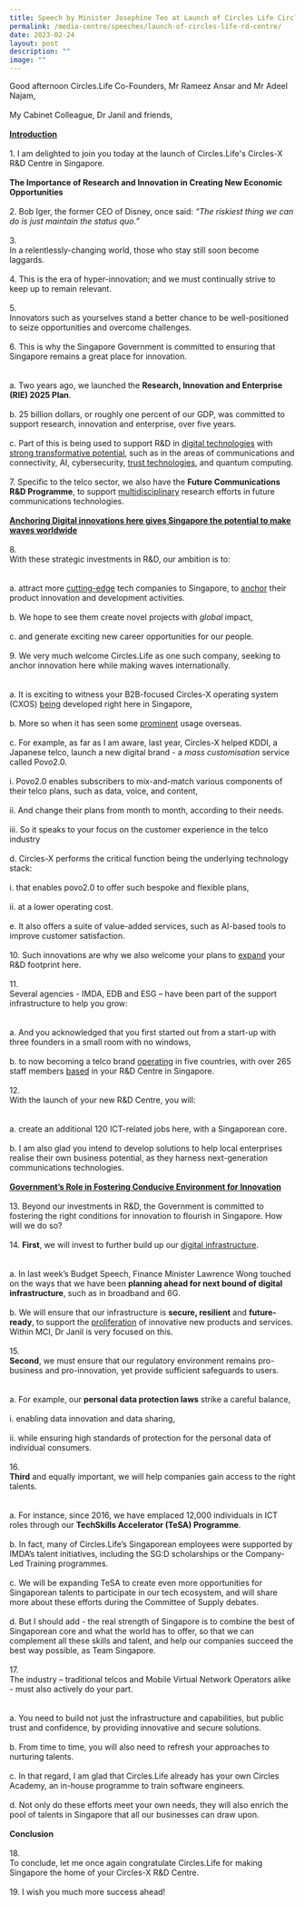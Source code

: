 ```yaml
---
title: Speech by Minister Josephine Teo at Launch of Circles Life Circles X R&D Centre
permalink: /media-centre/speeches/launch-of-circles-life-rd-centre/
date: 2023-02-24
layout: post
description: ""
image: ""
---
```

Good afternoon Circles.Life Co-Founders, Mr Rameez Ansar and Mr Adeel Najam,<br>
<br>
My Cabinet Colleague, Dr Janil and friends,&nbsp;&nbsp;<br>
<br>
<strong><span style="text-decoration: underline;">Introduction</span></strong><br>
<br>
1.<span style="white-space: pre;">		</span>I am delighted to join you today at the launch of Circles.Life's Circles-X R&amp;D Centre in Singapore.<br>
<br>
<strong>The Importance of Research and Innovation in Creating New Economic Opportunities</strong><br>
<br>
2.<span style="white-space: pre;">		</span>Bob Iger, the former CEO of Disney, once said: <em>“The riskiest thing we can do is just maintain the status quo.”</em><br>
<br>
3.<span style="white-space: pre;">		</span>In a relentlessly-changing world, those who stay still soon become laggards.<br>
<br>
4.<span style="white-space: pre;">		</span>This is the era of hyper-innovation; and we must continually strive to keep up to remain relevant.<br>
<br>
5.<span style="white-space: pre;">		</span>Innovators such as yourselves stand a better chance to be well-positioned to seize opportunities and overcome challenges.<br>
<br>
6.<span style="white-space: pre;">		</span>This is why the Singapore Government is committed to ensuring that Singapore remains a great place for innovation.<br>
<br>
<span style="white-space: pre;">		</span>a.<span style="white-space: pre;">	</span>Two years ago, we launched the <strong>Research, Innovation and Enterprise (RIE) 2025 Plan</strong>.<br>
<span style="white-space: pre;">		</span>b.<span style="white-space: pre;">	</span>25 billion dollars, or roughly one percent of our GDP, was committed to support research, innovation and enterprise, over five years.&nbsp;<br>
<span style="white-space: pre;">		</span>c.<span style="white-space: pre;">	</span>Part of this is being used to support R&amp;D in <span style="text-decoration: underline;">digital technologies</span> with <span style="text-decoration: underline;">strong transformative potential</span>, such as in the areas of communications and connectivity, AI, cybersecurity,&nbsp;<span style="text-decoration: underline;">trust technologies</span>, and quantum computing.<br>
<br>
7.<span style="white-space: pre;">		</span>Specific to the telco sector, we also have the <strong>Future Communications R&amp;D Programme</strong>, to support <span style="text-decoration: underline;">multidisciplinary</span> research efforts in future communications technologies.<br>
<br>
<strong><span style="text-decoration: underline;">Anchoring Digital innovations here gives Singapore the potential to make waves worldwide</span></strong><br>
<br>
8.<span style="white-space: pre;">		</span>With these strategic investments in R&amp;D, our ambition is to:<br>
<br>
<span style="white-space: pre;">		</span>a.<span style="white-space: pre;">	</span>attract more <span style="text-decoration: underline;">cutting-edge</span> tech companies to Singapore, to <span style="text-decoration: underline;">anchor</span> their product innovation and development activities.<br>
<span style="white-space: pre;">		</span>b.<span style="white-space: pre;">	</span>We hope to see them create novel projects with <em>global</em> impact,<br>
<span style="white-space: pre;">		</span>c.<span style="white-space: pre;">	</span>and generate exciting new career opportunities for our people.<br>
<br>
9.<span style="white-space: pre;">		</span>We very much welcome Circles.Life as one such company, seeking to anchor innovation here while making waves internationally.<br>
<br>
<span style="white-space: pre;">		</span>a.<span style="white-space: pre;">	</span>It is exciting to witness your B2B-focused Circles-X operating system (CXOS) <span style="text-decoration: underline;">being</span> developed right here in Singapore,<br>
<span style="white-space: pre;">		</span>b.<span style="white-space: pre;">	</span>More so when it has seen some <span style="text-decoration: underline;">prominent</span> usage overseas.<br>
<span style="white-space: pre;">		</span>c.<span style="white-space: pre;">	</span>For example, as far as I am aware, last year, Circles-X helped KDDI, a Japanese telco, launch a new digital brand - a <em>mass customisation</em> service called Povo2.0.<br>
<span style="white-space: pre;">			</span>i.<span style="white-space: pre;">	</span>Povo2.0 enables subscribers to mix-and-match various components of their telco plans, such as data, voice, and content,<br>
<span style="white-space: pre;">			</span>ii.<span style="white-space: pre;">	</span>And change their plans from month to month, according to their needs.<br>
<span style="white-space: pre;">			</span>iii.<span style="white-space: pre;">	</span>So it speaks to your focus on the customer experience in the telco industry<br>
<span style="white-space: pre;">		</span>d.<span style="white-space: pre;">	</span>Circles-X performs the critical function being the underlying technology stack:<br>
<span style="white-space: pre;">			</span>i.<span style="white-space: pre;">	</span>that enables povo2.0 to offer such bespoke and flexible plans,<br>
<span style="white-space: pre;">			</span>ii.<span style="white-space: pre;">	</span>at a lower operating cost.<br>
<span style="white-space: pre;">		</span>e.<span style="white-space: pre;">	</span>It also offers a suite of value-added services, such as AI-based tools to improve customer satisfaction.<br>
<br>
10.<span style="white-space: pre;">		</span>Such innovations are why we also welcome your plans to <span style="text-decoration: underline;">expand</span> your R&amp;D footprint here.<br>
<br>
11.<span style="white-space: pre;">		</span>Several agencies - IMDA, EDB and ESG – have been part of the support infrastructure to help you grow:<br>
<br>
<span style="white-space: pre;">		</span>a.<span style="white-space: pre;">	</span>And you acknowledged that you first started out from a start-up with three founders in a small room with no windows,<br>
<span style="white-space: pre;">		</span>b.<span style="white-space: pre;">	</span>to now becoming a telco brand <span style="text-decoration: underline;">operating</span> in five countries, with over 265 staff members <span style="text-decoration: underline;">based</span> in your R&amp;D Centre in Singapore.<br>
&nbsp;&nbsp;<br>
12.<span style="white-space: pre;">		</span>With the launch of your new R&amp;D Centre, you will:<br>
<br>
<span style="white-space: pre;">		</span>a.<span style="white-space: pre;">	</span>create an additional 120 ICT-related jobs here, with a Singaporean core.<br>
<span style="white-space: pre;">		</span>b.<span style="white-space: pre;">	</span>I am also glad you intend to develop solutions to help local enterprises realise their own business potential, as they harness next-generation communications technologies.<br>
<br>
<strong><span style="text-decoration: underline;">Government’s Role in Fostering Conducive Environment for Innovation</span></strong><br>
&nbsp;<br>
13.<span style="white-space: pre;">		</span>Beyond our investments in R&amp;D, the Government is committed to fostering the right conditions for innovation to flourish in Singapore. How will we do so?<br>
<br>
14.<span style="white-space: pre;">		</span><strong>First</strong>, we will invest to further build up our <span style="text-decoration: underline;">digital infrastructure</span>.<br>
<br>
<span style="white-space: pre;">		</span>a.<span style="white-space: pre;">	</span>In last week’s Budget Speech, Finance Minister Lawrence Wong touched on the ways that we have been <strong>planning ahead for next bound of digital infrastructure</strong>, such as in broadband and 6G.<br>
<span style="white-space: pre;">		</span>b.<span style="white-space: pre;">	</span>We will ensure that our infrastructure is <strong>secure, resilient</strong> and <strong>future-ready</strong>, to support the <span style="text-decoration: underline;">proliferation</span> of innovative new products and services. Within MCI, Dr Janil is very focused on this.<br>
<br>
15.<span style="white-space: pre;">		</span><strong>Second</strong>, we must ensure that our regulatory environment remains pro-business and pro-innovation, yet provide sufficient safeguards to users.&nbsp;<br>
<br>
<span style="white-space: pre;">		</span>a.<span style="white-space: pre;">	</span>For example, our <strong>personal data protection laws</strong> strike a careful balance,<br>
<span style="white-space: pre;">			</span>i.<span style="white-space: pre;">	</span>enabling data innovation and data sharing,&nbsp;<br>
<span style="white-space: pre;">			</span>ii.<span style="white-space: pre;">	</span>while ensuring high standards of protection for the personal data of individual consumers.<br>
<br>
16.<span style="white-space: pre;">		</span><strong>Third</strong> and equally important, we will help companies gain access to the right talents.<br>
<br>
<span style="white-space: pre;">		</span>a.<span style="white-space: pre;">	</span>For instance, since 2016, we have emplaced 12,000 individuals in ICT roles through our <strong>TechSkills Accelerator (TeSA) Programme</strong>.<br>
<span style="white-space: pre;">		</span>b.<span style="white-space: pre;">	</span>In fact, many of Circles.Life’s Singaporean employees were supported by IMDA’s talent initiatives, including the SG:D scholarships or the Company-Led Training programmes.<br>
<span style="white-space: pre;">		</span>c.<span style="white-space: pre;">	</span>We will be expanding TeSA to create even more opportunities for Singaporean talents to participate in our tech ecosystem, and will share more about these efforts during the Committee of Supply debates.<br>
<span style="white-space: pre;">		</span>d.<span style="white-space: pre;">	</span>But I should add - the real strength of Singapore is to combine the best of Singaporean core and what the world has to offer, so that we can complement all these skills and talent, and help our companies succeed the best way possible, as Team Singapore.<br>
<br>
17.<span style="white-space: pre;">		</span>The industry – traditional telcos and Mobile Virtual Network Operators alike - must also actively do your part.<br>
<br>
<span style="white-space: pre;">		</span>a.<span style="white-space: pre;">	</span>You need to build not just the infrastructure and capabilities, but public trust and confidence, by providing innovative and secure solutions.<br>
<span style="white-space: pre;">		</span>b.<span style="white-space: pre;">	</span>From time to time, you will also need to refresh your approaches to nurturing talents.<br>
<span style="white-space: pre;">		</span>c.<span style="white-space: pre;">	</span>In that regard, I am glad that Circles.Life already has your own Circles Academy, an in-house programme to train software engineers.&nbsp;<br>
<span style="white-space: pre;">		</span>d.<span style="white-space: pre;">	</span>Not only do these efforts meet your own needs, they will also enrich the pool of talents in Singapore that all our businesses can draw upon.<br>
<br>
<strong>Conclusion</strong><br>
<br>
18.<span style="white-space: pre;">		</span>To conclude, let me once again congratulate Circles.Life for making Singapore the home of your Circles-X R&amp;D Centre.<br>
<br>
19.<span style="white-space: pre;">		</span>I wish you much more success ahead!<br>
<div>&nbsp;</div>